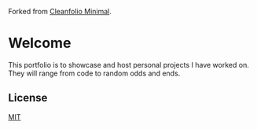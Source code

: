 Forked from [Cleanfolio Minimal](https://github.com/rajshekhar26/cleanfolio-minimal).

# Welcome
This portfolio is to showcase and host personal projects I have worked on. They will range from code to random odds and ends.

## License

[MIT](https://choosealicense.com/licenses/mit/)
